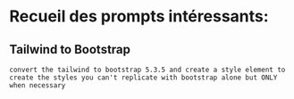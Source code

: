 # Recueil des prompts intéressants:

## Tailwind to Bootstrap
```
convert the tailwind to bootstrap 5.3.5 and create a style element to create the styles you can't replicate with bootstrap alone but ONLY when necessary
```